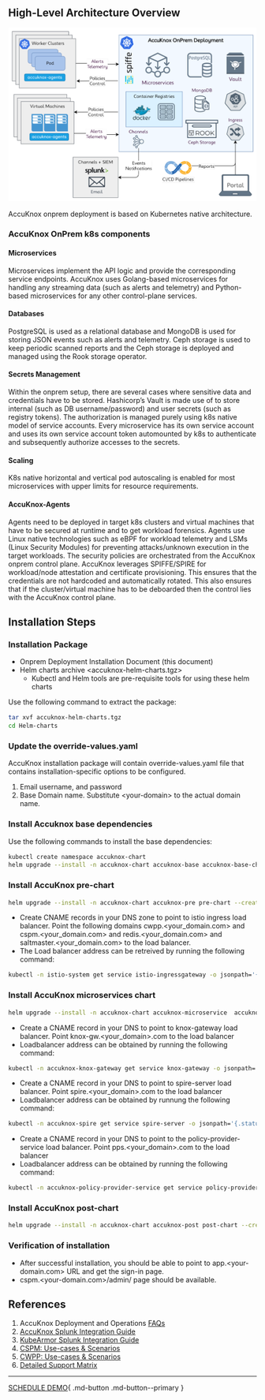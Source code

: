 ## **High-Level Architecture Overview**

![](images/on-prem-deploy.png)

AccuKnox onprem deployment is based on Kubernetes native architecture.

### AccuKnox OnPrem k8s components

#### Microservices

Microservices implement the API logic and provide the corresponding service endpoints. AccuKnox uses Golang-based microservices for handling any streaming data (such as alerts and telemetry) and Python-based microservices for any other control-plane services.

#### Databases

PostgreSQL is used as a relational database and MongoDB is used for storing JSON events such as alerts and telemetry. Ceph storage is used to keep periodic scanned reports and the Ceph storage is deployed and managed using the Rook storage operator.

#### Secrets Management

Within the onprem setup, there are several cases where sensitive data and credentials have to be stored. Hashicorp’s Vault is made use of to store internal (such as DB username/password) and user secrets (such as registry tokens). The authorization is managed purely using k8s native model of service accounts. Every microservice has its own service account and uses its own service account token automounted by k8s to authenticate and subsequently authorize accesses to the secrets.

#### Scaling

K8s native horizontal and vertical pod autoscaling is enabled for most microservices with upper limits for resource requirements.

#### AccuKnox-Agents

Agents need to be deployed in target k8s clusters and virtual machines that have to be secured at runtime and to get workload forensics. Agents use Linux native technologies such as eBPF for workload telemetry and LSMs (Linux Security Modules) for preventing attacks/unknown execution in the target workloads. The security policies are orchestrated from the AccuKnox onprem control plane. AccuKnox leverages SPIFFE/SPIRE for workload/node attestation and certificate provisioning. This ensures that the credentials are not hardcoded and automatically rotated. This also ensures that if the cluster/virtual machine has to be deboarded then the control lies with the AccuKnox control plane.

## **Installation Steps**

### Installation Package

- Onprem Deployment Installation Document (this document)
- Helm charts archive <accuknox-helm-charts.tgz\>
    - Kubectl and Helm tools are pre-requisite tools for using these helm charts

Use the following command to extract the package:

```sh
tar xvf accuknox-helm-charts.tgz
cd Helm-charts
```

### Update the override-values.yaml

AccuKnox installation package will contain override-values.yaml file that contains installation-specific options to be configured.

1. Email username, and password 
2. Base Domain name. Substitute <your-domain\> to the actual domain name.

### Install Accuknox base dependencies

Use the following commands to install the base dependencies:

```sh
kubectl create namespace accuknox-chart
helm upgrade --install -n accuknox-chart accuknox-base accuknox-base-chart  --create-namespace -f override-values.yaml
```

### Install AccuKnox pre-chart

```sh
helm upgrade --install -n accuknox-chart accuknox-pre pre-chart --create-namespace -f override-values.yaml
```

- Create CNAME records in your DNS zone to point to istio ingress load balancer. Point the following domains cwpp.<your_domain.com\> and cspm.<your_domain.com\> and redis.<your_domain.com\> and saltmaster.<your_domain.com\> to the load balancer. 
- The Load balancer address can be retreived by running the following command:

```sh
kubectl -n istio-system get service istio-ingressgateway -o jsonpath='{.status.loadBalancer.ingress[0].hostname}'
```

### Install AccuKnox microservices chart

```sh
helm upgrade --install -n accuknox-chart accuknox-microservice  accuknox-microservice-chart --create-namespace -f override-values.yaml  --set email.user=<USER> --set email.password=<PASSWORD>
```

- Create a CNAME record in your DNS to point to knox-gateway load balancer. Point knox-gw.<your_domain\>.com to the load balancer 
- Loadbalancer address can be obtained by running the following command:

```sh
kubectl -n accuknox-knox-gateway get service knox-gateway -o jsonpath='{.status.loadBalancer.ingress[0].hostname}'
```

- Create a CNAME record in your DNS to point to spire-server load balancer. Point spire.<your_domain\>.com to the load balancer 
- Loadbalancer address can be obtained by runnung the following command:

```sh
kubectl -n accuknox-spire get service spire-server -o jsonpath='{.status.loadBalancer.ingress[0].hostname}'
```

- Create a CNAME record in your DNS to point to the policy-provider-service load balancer. Point pps.<your_domain\>.com to the load balancer 
- Loadbalancer address can be obtained by running the following command:

```sh
kubectl -n accuknox-policy-provider-service get service policy-provider-service -o jsonpath='{.status.loadBalancer.ingress[0].hostname}'
```

### Install AccuKnox post-chart

```sh
helm upgrade --install -n accuknox-chart accuknox-post post-chart --create-namespace -f override-values.yaml
```

### Verification of installation

- After successful installation, you should be able to point to app.<your-domain.com\> URL and get the sign-in page.
- cspm.<your-domain.com\>/admin/ page should be available.

## References

1. AccuKnox Deployment and Operations [FAQs](https://help.accuknox.com/faqs/troubleshooting-and-faqs/)
2. [AccuKnox Splunk Integration Guide](https://help.accuknox.com/integrations/splunk/)
3. [KubeArmor Splunk Integration Guide](https://help.accuknox.com/integrations/splunk_feeder_kubearmor/)
4. [CSPM: Use-cases & Scenarios](https://help.accuknox.com/use-cases/vulnerability/)
5. [CWPP: Use-cases & Scenarios](https://help.accuknox.com/use-cases/app-behavior/)
6. [Detailed Support Matrix](https://help.accuknox.com/getting-started/kubearmor-support-matrix/)


- - - 
[SCHEDULE DEMO](https://www.accuknox.com/contact-us){ .md-button .md-button--primary }